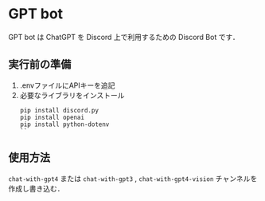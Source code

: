 GPT bot
=======
GPT bot は ChatGPT を Discord 上で利用するための Discord Bot です．

## 実行前の準備
1. .envファイルにAPIキーを追記
2. 必要なライブラリをインストール  
    ```
    pip install discord.py
    pip install openai
    pip install python-dotenv
    ``

## 使用方法
`chat-with-gpt4` または `chat-with-gpt3` , `chat-with-gpt4-vision` チャンネルを作成し書き込む．
